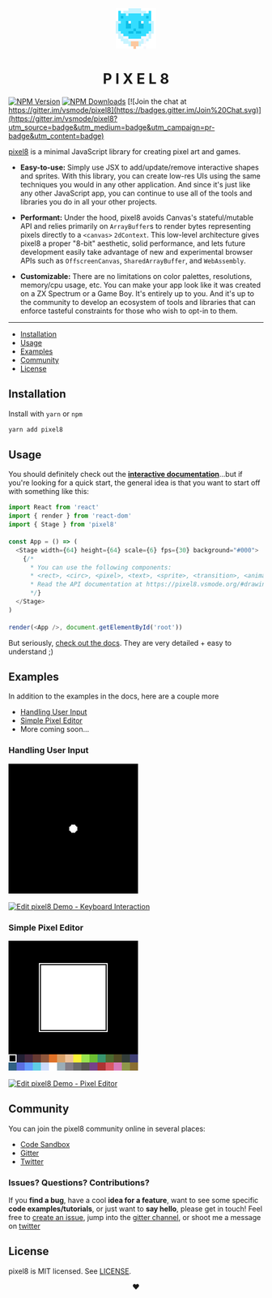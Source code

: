 
<div align="center">
  <img src="/assets/logo.png" />
  <h1>P I X E L 8</h1>  
</div>

[![NPM Version](https://img.shields.io/npm/v/pixel8.svg?style=flat)](https://www.npmjs.org/package/pixel8)
[![NPM Downloads](https://img.shields.io/npm/dm/pixel8.svg?style=flat)](https://www.npmjs.org/package/pixel8)
[![Join the chat at https://gitter.im/vsmode/pixel8](https://badges.gitter.im/Join%20Chat.svg)](https://gitter.im/vsmode/pixel8?utm_source=badge&utm_medium=badge&utm_campaign=pr-badge&utm_content=badge)

[pixel8](https://pixel8.vsmode.org/) is a minimal JavaScript library for creating pixel art and games.

- **Easy-to-use:** Simply use JSX to add/update/remove interactive shapes and sprites. With this library, you can create low-res UIs using the same techniques you would in any other application. And since it's just like any other JavaScript app, you can continue to use all of the tools and libraries you do in all your other projects.

- **Performant:** Under the hood, pixel8 avoids Canvas's stateful/mutable API and relies primarily on `ArrayBuffer`s to render bytes representing pixels directly to a `<canvas>` `2dContext`. This low-level architecture gives pixel8 a proper "8-bit" aesthetic, solid performance, and lets future development easily take advantage of new and experimental browser APIs such as `OffscreenCanvas`, `SharedArrayBuffer`, and `WebAssembly`.

- **Customizable:** There are no limitations on color palettes, resolutions, memory/cpu usage, etc. You can make your app look like it was created on a ZX Spectrum or a Game Boy. It's entirely up to you. And it's up to the community to develop an ecosystem of tools and libraries that can enforce tasteful constraints for those who wish to opt-in to them.

___

- [Installation](#installation)
- [Usage](#usage)
- [Examples](#examples)
- [Community](#community)
- [License](#license)

## Installation

Install with `yarn` or `npm`

```bash
yarn add pixel8
```

## Usage

You should definitely check out the **[interactive documentation](https://pixel8.vsmode.org/)**...but if you're looking for a quick start, the general idea is that you want to start off with something like this:

```js
import React from 'react'
import { render } from 'react-dom'
import { Stage } from 'pixel8'

const App = () => (
  <Stage width={64} height={64} scale={6} fps={30} background="#000">
    {/*
      * You can use the following components:
      * <rect>, <circ>, <pixel>, <text>, <sprite>, <transition>, <animation> and <buffer>
      * Read the API documentation at https://pixel8.vsmode.org/#drawing-shapes
      */}
  </Stage>
)

render(<App />, document.getElementById('root'))

```

But seriously, [check out the docs](https://pixel8.vsmode.org/). They are very detailed + easy to understand ;)

## Examples

In addition to the examples in the docs, here are a couple more

- [Handling User Input](#handling-user-input)
- [Simple Pixel Editor](#simple-pixel-editor)
- More coming soon...

### Handling User Input

[![Handling user input example app screenshot](/assets/handling-user-input.png)](https://codesandbox.io/s/r75ymwn34o)

[![Edit pixel8 Demo - Keyboard Interaction](https://codesandbox.io/static/img/play-codesandbox.svg)](https://codesandbox.io/s/r75ymwn34o)


### Simple Pixel Editor

[![Simple pixel editor example app screenshot](/assets/simple-pixel-editor.png)](https://codesandbox.io/s/0pvmw4k20l)

[![Edit pixel8 Demo - Pixel Editor](https://codesandbox.io/static/img/play-codesandbox.svg)](https://codesandbox.io/s/0pvmw4k20l)

## Community

You can join the pixel8 community online in several places:

- [Code Sandbox](https://codesandbox.io/search?query=&refinementList%5Bnpm_dependencies.dependency%5D%5B0%5D=pixel8&page=1)
- [Gitter](https://gitter.im/vsmode/pixel8)
- [Twitter](https://twitter.com/jozanza)

### Issues? Questions? Contributions?

If you **find a bug**, have a cool **idea for a feature**, want to see some specific **code examples/tutorials**, or just want to **say hello**, please get in touch! Feel free to [create an issue](https://github.com/vsmode/pixel8/issues), jump into the [gitter channel](https://gitter.im/vsmode/pixel8), or shoot me a message on [twitter](https://twitter.com/jozanza)

## License

pixel8 is MIT licensed. See [LICENSE](/LICENSE.md).

<p align="center"><strong>♥</strong></p>
